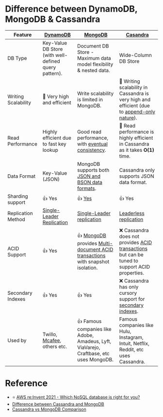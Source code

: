 
# Difference between DynamoDB, MongoDB & Cassandra

| Feature             | [DynamoDB](../2_AWS/1_DatabaseServices/AmazonDynamoDB/Readme.md)           | [MongoDB](10_Document-Databases/MongoAtlas/Readme.md)                                                                                                         | [Casandra](11_WideColumn-Databases/ApacheCasandra.md)                                                                                          |
|---------------------|----------------------------------------------------------------------------|---------------------------------------------------------------------------------------------------------------------------------------------------------------|------------------------------------------------------------------------------------------------------------------------------------------------|
| DB Type             | Key-Value DB Store (with well-defined query pattern).                      | Document DB Store - Maximum data model flexibility & nested data.                                                                                             | Wide-Column DB Store                                                                                                                           |
| Writing Scalability | :rocket: Very high and efficient                                           | Write scalability is limited in MongoDB.                                                                                                                      | :rocket: Writing scalability in Cassandra is very high and efficient (due to [append-only nature](5_DatabaseInternals/AppendOnlyProperty.md)). |
| Read Performance    | Highly efficient due to fast key lookup                                    | Good read performance, with [eventual consistency](4_Consistency&Replication/Readme.md).                                                                      | :rocket: Read performance is highly efficient in Cassandra as it takes **O(1)** time.                                                          |
| Data Format         | Key-Value (JSON)                                                           | MongoDB supports both [JSON and BSON data formats](https://www.mongodb.com/json-and-bson).                                                                    | Cassandra only supports JSON data format.                                                                                                      |
| Sharding support    | :+1: Yes                                                                   | :+1: [Yes](https://www.mongodb.com/basics/sharding)                                                                                                           | :+1: Yes                                                                                                                                       |
| Replication Method  | [Single-Leader Replication](4_Consistency&Replication/Replication.md)      | [Single-Leader replication](4_Consistency&Replication/Replication.md)                                                                                         | [Leaderless replication](4_Consistency&Replication/Replication.md)                                                                             |
| ACID Support        | :+1: Yes                                                                   | :+1: [MongoDB](10_Document-Databases/MongoAtlas/Readme.md) provides [Multi-document ACID transactions](1_ACIDTransactions/Readme.md) with snapshot isolation. | :x: Cassandra does not provides [ACID transactions](1_ACIDTransactions/Readme.md) but can be tuned to support ACID properties.                 |
| Secondary Indexes   | :+1: Yes                                                                   | :+1: Yes                                                                                                                                                      | :x: Cassandra has only cursory support for [secondary indexes](5_DatabaseInternals/Indexing.md).                                               |
| Used by             | Twillo, [Mcafee](https://www.youtube.com/watch?v=ivBaro-8PhI), others etc. | :+1: Famous companies like Adobe, Amadeus, Lyft, ViaVarejo, Craftbase, etc uses MongoDB.                                                                      | Famous companies like Hulu, Instagram, Intuit, Netflix, Reddit, etc uses Cassandra.                                                            |

# Reference
- :star: [AWS re:Invent 2021 - Which NoSQL database is right for you?](https://www.youtube.com/watch?v=ivBaro-8PhI)
- [Difference between Cassandra and MongoDB](https://www.geeksforgeeks.org/difference-between-cassandra-and-mongodb/)
- [Cassandra vs MongoDB Comparison](https://www.mongodb.com/compare/cassandra-vs-mongodb)